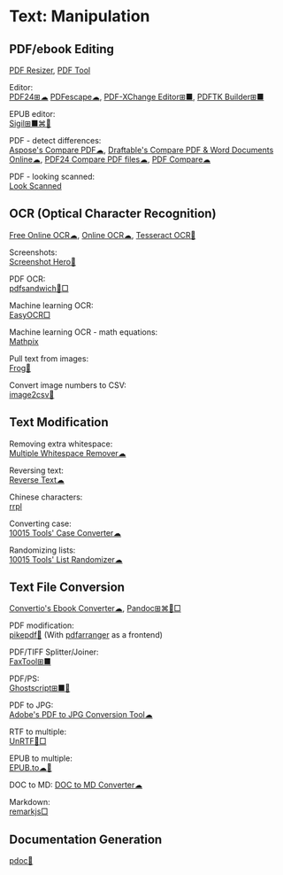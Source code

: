 # Text: Manipulation

## PDF/ebook Editing

[PDF Resizer](https://pdfresizer.com/),
[PDF Tool](https://www.pdftool.org/)

Editor:  
[PDF24⊞☁](https://en.pdf24.org/)
[PDFescape☁](https://www.pdfescape.com/windows/),
[PDF-XChange Editor⊞■](https://pdf-xchange.eu/pdf-xchange-editor/index.htm),
[PDFTK Builder⊞■](http://www.angusj.com/pdftkb/)

EPUB editor:  
[Sigil⊞■⌘🐧](https://sigil-ebook.com/)

PDF - detect differences:  
[Aspose's Compare PDF☁](https://products.aspose.app/pdf/comparison),
[Draftable's Compare PDF & Word Documents Online☁](https://draftable.com/compare),
[PDF24 Compare PDF files☁](https://tools.pdf24.org/en/compare-pdf),
[PDF Compare☁](https://copyleaks.com/text-compare/compare-pdf-files)

PDF - looking scanned:  
[Look Scanned](https://lookscanned.io/)

## OCR (Optical Character Recognition)

[Free Online OCR☁](https://www.newocr.com/),
[Online OCR☁](https://www.onlineocr.net/),
[Tesseract OCR🐧](https://tesseract-ocr.github.io/)

Screenshots:  
[Screenshot Hero🍎](https://asadmemon.com/projects/screenshothero/)

PDF OCR:  
[pdfsandwich🐧□](http://www.tobias-elze.de/pdfsandwich/)

Machine learning OCR:  
[EasyOCR□](https://github.com/JaidedAI/EasyOCR)

Machine learning OCR - math equations:  
[Mathpix](https://mathpix.com/)

Pull text from images:  
[Frog🐧](https://flathub.org/apps/com.github.tenderowl.frog)

Convert image numbers to CSV:  
[image2csv🐍](https://github.com/artperrin/image2csv)

## Text Modification

Removing extra whitespace:  
[Multiple Whitespace Remover☁](https://10015.io/tools/multiple-whitespace-remover)

Reversing text:  
[Reverse Text☁](https://commentpicker.com/reverse-text.php)

Chinese characters:  
[rrpl](https://github.com/LingDong-/rrpl)

Converting case:  
[10015 Tools' Case Converter☁](https://10015.io/tools/case-converter)

Randomizing lists:  
[10015 Tools' List Randomizer☁](https://10015.io/tools/list-randomizer)

## Text File Conversion

[Convertio's Ebook Converter☁](https://convertio.co/ebook-converter/),
[Pandoc⊞⌘🐧□](https://pandoc.org/)

PDF modification:  
[pikepdf🐍](https://github.com/pikepdf/pikepdf) (With [pdfarranger](https://github.com/pdfarranger/pdfarranger)
 as a frontend)

PDF/TIFF Splitter/Joiner:  
[FaxTool⊞■](https://sector-seven.com/software/faxtool)

PDF/PS:  
[Ghostscript⊞■🐧](https://www.ghostscript.com/)

PDF to JPG:  
[Adobe's PDF to JPG Conversion Tool☁](https://www.adobe.com/acrobat/online/pdf-to-jpg.html)

RTF to multiple:  
[UnRTF🐧□](https://www.gnu.org/software/unrtf/)

EPUB to multiple:  
[EPUB.to☁🔌](https://epub.to/)

DOC to MD:
[DOC to MD Converter☁](https://word2md.com/)

Markdown:  
[remarkjs□](https://github.com/remarkjs/remark)

## Documentation Generation

[pdoc🐍](https://pdoc.dev/)
